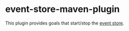 # event-store-maven-plugin
This plugin provides goals that start/stop the [event store](https://github.com/EventStore/EventStore).
